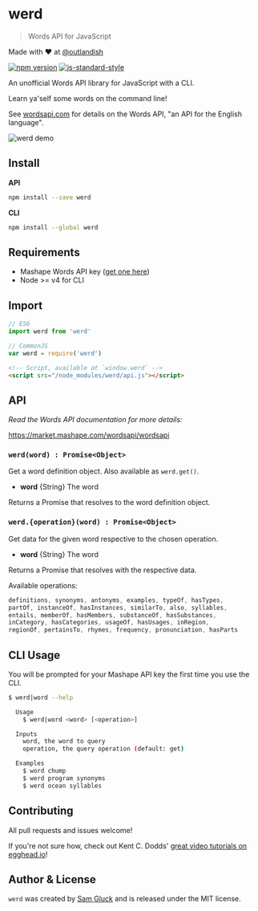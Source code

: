 # werd

> Words API for JavaScript

Made with ❤ at [@outlandish](http://www.twitter.com/outlandish)

<a href="http://badge.fury.io/js/werd"><img alt="npm version" src="https://badge.fury.io/js/werd.svg"></a>
[![js-standard-style](https://img.shields.io/badge/code%20style-standard-brightgreen.svg)](http://standardjs.com/)

An unofficial Words API library for JavaScript with a CLI.

Learn ya'self some words on the command line!

See [wordsapi.com](https://www.wordsapi.com/) for details on the Words API, "an API for the English language".

<img alt="werd demo" src="https://github.com/sdgluck/werd/blob/master/demo.gif">

## Install

__API__

```sh
npm install --save werd
```

__CLI__

```sh
npm install --global werd
```

## Requirements

- Mashape Words API key ([get one here](https://market.mashape.com/wordsapi/wordsapi/pricing))
- Node >= v4 for CLI

## Import

```js
// ES6
import werd from 'werd'
```

```js
// CommonJS
var werd = require('werd')
```

```html
<!-- Script, available at `window.werd` -->
<script src="/node_modules/werd/api.js"></script>
```

## API

_Read the Words API documentation for more details:_

https://market.mashape.com/wordsapi/wordsapi

### `werd(word) : Promise<Object>`

Get a word definition object. Also available as `werd.get()`.

- __word__ {String} The word

Returns a Promise that resolves to the word definition object.

### `werd.{operation}(word) : Promise<Object>`

Get data for the given word respective to the chosen operation.

- __word__ {String} The word

Returns a Promise that resolves with the respective data.

Available operations:

```js
definitions, synonyms, antonyms, examples, typeOf, hasTypes,
partOf, instanceOf, hasInstances, similarTo, also, syllables,
entails, memberOf, hasMembers, substanceOf, hasSubstances,
inCategory, hasCategories, usageOf, hasUsages, inRegion,
regionOf, pertainsTo, rhymes, frequency, pronunciation, hasParts
```

## CLI Usage

You will be prompted for your Mashape API key the first time you use the CLI.

```sh
$ werd|word --help

  Usage
    $ werd|word <word> [<operation>]

  Inputs
    word, the word to query
    operation, the query operation (default: get)

  Examples
    $ word chump
    $ werd program synonyms
    $ werd ocean syllables
```

## Contributing

All pull requests and issues welcome!

If you're not sure how, check out Kent C. Dodds'
[great video tutorials on egghead.io](https://egghead.io/lessons/javascript-identifying-how-to-contribute-to-an-open-source-project-on-github)!

## Author & License

`werd` was created by [Sam Gluck](https://twitter.com/sdgluck) and is released under the MIT license.
